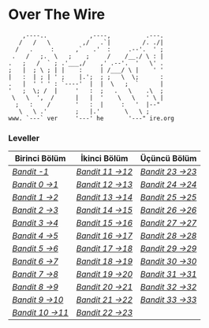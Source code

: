 # Over The Wire
```
    ,----..            ,----,          .---.
   /   /   \         ,/   .`|         /. ./|
  /   .     :      ,`   .'  :     .--'.  ' ;
 .   /   ;.  \   ;    ;     /    /__./ \ : |
.   ;   /  ` ; .'___,/    ,' .--'.  '   \' .
;   |  ; \ ; | |    :     | /___/ \ |    ' '
|   :  | ; | ' ;    |.';  ; ;   \  \;      :
.   |  ' ' ' : `----'  |  |  \   ;  `      |
'   ;  \; /  |     '   :  ;   .   \    .\  ;
 \   \  ',  /      |   |  '    \   \   ' \ |
  ;   :    /       '   :  |     :   '  |--"
   \   \ .'        ;   |.'       \   \ ;
www. `---` ver     '---' he       '---" ire.org
```

### Leveller 
|Birinci Bölüm              |İkinci Bölüm               |Üçüncü Bölüm               |
|---------------------------|---------------------------|---------------------------|
|[*Bandit  -1*][-1]         |[*Bandit 11 ->12*][11]     |[*Bandit 23 ->23*][23]     |
|[*Bandit 0 ->1*][0]        |[*Bandit 12 ->13*][12]     |[*Bandit 24 ->24*][24]     |
|[*Bandit 1 ->2*][1]        |[*Bandit 13 ->14*][13]     |[*Bandit 25 ->25*][25]     |
|[*Bandit 2 ->3*][2]        |[*Bandit 14 ->15*][14]     |[*Bandit 26 ->26*][26]     |
|[*Bandit 3 ->4*][3]        |[*Bandit 15 ->16*][15]     |[*Bandit 27 ->27*][27]     |
|[*Bandit 4 ->5*][4]        |[*Bandit 16 ->17*][16]     |[*Bandit 28 ->28*][28]     |
|[*Bandit 5 ->6*][5]        |[*Bandit 17 ->18*][17]     |[*Bandit 29 ->29*][29]     |
|[*Bandit 6 ->7*][6]        |[*Bandit 18 ->19*][18]     |[*Bandit 30 ->30*][30]     |
|[*Bandit 7 ->8*][7]        |[*Bandit 19 ->20*][19]     |[*Bandit 31 ->31*][31]     |
|[*Bandit 8 ->9*][8]        |[*Bandit 20 ->21*][20]     |[*Bandit 32 ->32*][32]     |
|[*Bandit 9 ->10*][9]       |[*Bandit 21 ->22*][21]     |[*Bandit 33 ->33*][33]     |
|[*Bandit 10 ->11*][10]     |[*Bandit 22 ->23*][22]     |                           |

[-1]:https://github.com/ErsaGunTosun/OverTheWire/blob/master/bandit_-1.md
[0]:https://github.com/ErsaGunTosun/OverTheWire/blob/master/bandit_00.md
[1]:https://github.com/ErsaGunTosun/OverTheWire/blob/master/bandit_01.md
[2]:https://github.com/ErsaGunTosun/OverTheWire/blob/master/bandit_02.md
[3]:https://github.com/ErsaGunTosun/OverTheWire/blob/master/bandit_03.md
[4]:https://github.com/ErsaGunTosun/OverTheWire/blob/master/bandit_04.md
[5]:https://github.com/ErsaGunTosun/OverTheWire/blob/master/bandit_05.md
[6]:https://github.com/ErsaGunTosun/OverTheWire/blob/master/bandit_06.md
[7]:https://github.com/ErsaGunTosun/OverTheWire/blob/master/bandit_07.md
[8]:https://github.com/ErsaGunTosun/OverTheWire/blob/master/bandit_08.md
[9]:https://github.com/ErsaGunTosun/OverTheWire/blob/master/bandit_09.md
[10]:https://github.com/ErsaGunTosun/OverTheWire/blob/master/bandit_10.md
[11]:https://github.com/ErsaGunTosun/OverTheWire/blob/master/bandit_11.md
[12]:https://github.com/ErsaGunTosun/OverTheWire/blob/master/bandit_12.md
[13]:https://github.com/ErsaGunTosun/OverTheWire/blob/master/bandit_13.md
[14]:https://github.com/ErsaGunTosun/OverTheWire/blob/master/bandit_14.md
[15]:https://github.com/ErsaGunTosun/OverTheWire/blob/master/bandit_15.md
[16]:https://github.com/ErsaGunTosun/OverTheWire/blob/master/bandit_16.md
[17]:https://github.com/ErsaGunTosun/OverTheWire/blob/master/bandit_17.md
[18]:https://github.com/ErsaGunTosun/OverTheWire/blob/master/bandit_18.md
[19]:https://github.com/ErsaGunTosun/OverTheWire/blob/master/bandit_19.md
[20]:https://github.com/ErsaGunTosun/OverTheWire/blob/master/bandit_20.md
[21]:https://github.com/ErsaGunTosun/OverTheWire/blob/master/bandit_21.md
[22]:https://github.com/ErsaGunTosun/OverTheWire/blob/master/bandit_22.md
[23]:https://github.com/ErsaGunTosun/OverTheWire/blob/master/bandit_23.md
[24]:https://github.com/ErsaGunTosun/OverTheWire/blob/master/bandit_24.md
[25]:https://github.com/ErsaGunTosun/OverTheWire/blob/master/bandit_25.md
[26]:https://github.com/ErsaGunTosun/OverTheWire/blob/master/bandit_26.md
[27]:https://github.com/ErsaGunTosun/OverTheWire/blob/master/bandit_27.md
[28]:https://github.com/ErsaGunTosun/OverTheWire/blob/master/bandit_28.md
[29]:https://github.com/ErsaGunTosun/OverTheWire/blob/master/bandit_29.md
[30]:https://github.com/ErsaGunTosun/OverTheWire/blob/master/bandit_30.md
[31]:https://github.com/ErsaGunTosun/OverTheWire/blob/master/bandit_31.md
[32]:https://github.com/ErsaGunTosun/OverTheWire/blob/master/bandit_32.md
[33]:https://github.com/ErsaGunTosun/OverTheWire/blob/master/bandit_33.md